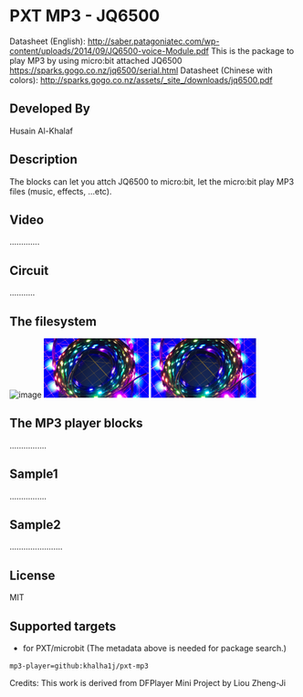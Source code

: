 # PXT MP3 - JQ6500
Datasheet (English): http://saber.patagoniatec.com/wp-content/uploads/2014/09/JQ6500-voice-Module.pdf
This is the package to play MP3 by using micro:bit attached JQ6500
https://sparks.gogo.co.nz/jq6500/serial.html
Datasheet (Chinese with colors): http://sparks.gogo.co.nz/assets/_site_/downloads/jq6500.pdf
## Developed By
Husain Al-Khalaf

## Description
The blocks can let you attch JQ6500 to micro:bit, let the micro:bit play MP3 files (music, effects, ...etc).

## Video
.............

## Circuit
...........

## The filesystem 
![image](images/filesystem.jpg)
![image](pinkyo.png)
![image](icon.png)
## The MP3 player blocks
................


## Sample1
................

## Sample2
.......................

## License
MIT

## Supported targets

* for PXT/microbit
(The metadata above is needed for package search.)

```package
mp3-player=github:khalha1j/pxt-mp3
```
Credits:
This work is derived from DFPlayer Mini Project by Liou Zheng-Ji

